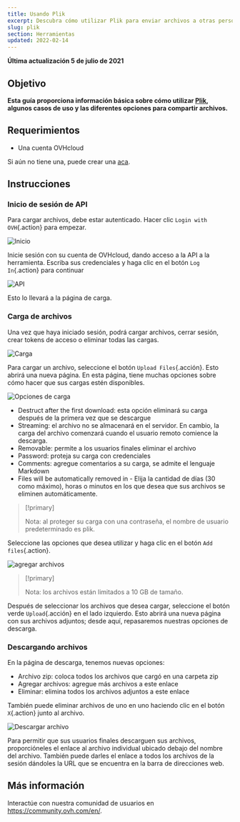 ```yaml
---
title: Usando Plik
excerpt: Descubra cómo utilizar Plik para enviar archivos a otras personas
slug: plik
section: Herramientas
updated: 2022-02-14
---
```


**Última actualización 5 de julio de 2021**

## Objetivo

**Esta guía proporciona información básica sobre cómo utilizar [Plik](https://ca.plik.ovh/#/), algunos casos de uso y las diferentes opciones para compartir archivos.**

## Requerimientos

- Una cuenta OVHcloud

Si aún no tiene una, puede crear una [aca](https://ca.ovh.com/auth/?action=gotomanager&from=https://www.ovh.com/world/&ovhSubsidiary=ws).

## Instrucciones

### Inicio de sesión de API

Para cargar archivos, debe estar autenticado. Hacer clic `Login with OVH`{.action} para empezar.

![Inicio](images/plik-login.png)

Inicie sesión con su cuenta de OVHcloud, dando acceso a la API a la herramienta. Escriba sus credenciales y haga clic en el botón `Log In`{.action} para continuar

![API](images/api-login.png)

Esto lo llevará a la página de carga.

### Carga de archivos

Una vez que haya iniciado sesión, podrá cargar archivos, cerrar sesión, crear tokens de acceso o eliminar todas las cargas.

![Carga](images/plik-upload.png)

Para cargar un archivo, seleccione el botón `Upload Files`{.acción}. Esto abrirá una nueva página. En esta página, tiene muchas opciones sobre cómo hacer que sus cargas estén disponibles.

![Opciones de carga](images/plik-upload-options.png)

- Destruct after the first download: esta opción eliminará su carga después de la primera vez que se descargue
- Streaming: el archivo no se almacenará en el servidor. En cambio, la carga del archivo comenzará cuando el usuario remoto comience la descarga.
- Removable: permite a los usuarios finales eliminar el archivo
- Password: proteja su carga con credenciales
- Comments: agregue comentarios a su carga, se admite el lenguaje Markdown
- Files will be automatically removed in - Elija la cantidad de días (30 como máximo), horas o minutos en los que desea que sus archivos se eliminen automáticamente.

> [!primary]
>
> Nota: al proteger su carga con una contraseña, el nombre de usuario predeterminado es plik.
>

Seleccione las opciones que desea utilizar y haga clic en el botón `Add files`{.action}.

![agregar archivos](images/plik-add-files.png)

> [!primary]
>
> Nota: los archivos están limitados a 10 GB de tamaño.
>

Después de seleccionar los archivos que desea cargar, seleccione el botón verde `Upload`{.acción} en el lado izquierdo. Esto abrirá una nueva página con sus archivos adjuntos; desde aquí, repasaremos nuestras opciones de descarga.

### Descargando archivos

En la página de descarga, tenemos nuevas opciones:

- Archivo zip: coloca todos los archivos que cargó en una carpeta zip
- Agregar archivos: agregue más archivos a este enlace
- Eliminar: elimina todos los archivos adjuntos a este enlace

También puede eliminar archivos de uno en uno haciendo clic en el botón `X`{.action} junto al archivo.

![Descargar archivo](images/plik-download.png)

Para permitir que sus usuarios finales descarguen sus archivos, proporcióneles el enlace al archivo individual ubicado debajo del nombre del archivo. También puede darles el enlace a todos los archivos de la sesión dándoles la URL que se encuentra en la barra de direcciones web.

## Más información

Interactúe con nuestra comunidad de usuarios en <https://community.ovh.com/en/>.
